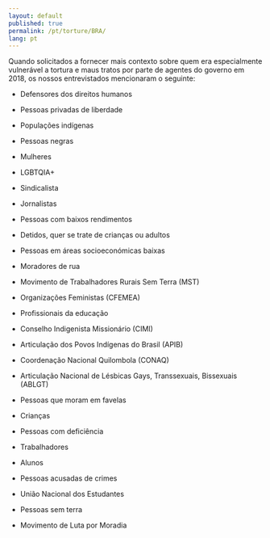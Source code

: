 ```yaml
---
layout: default
published: true
permalink: /pt/torture/BRA/
lang: pt
---
```


Quando solicitados a fornecer mais contexto sobre quem era especialmente vulnerável a tortura e maus tratos por parte de agentes do governo em 2018, os nossos entrevistados mencionaram o seguinte:

-	Defensores dos direitos humanos

-	Pessoas privadas de liberdade

-	Populações indígenas

-	Pessoas negras

-	Mulheres

-	LGBTQIA+

-	Sindicalista

-	Jornalistas

-	Pessoas com baixos rendimentos

-	Detidos, quer se trate de crianças ou adultos

-	Pessoas em áreas socioeconómicas baixas

-	Moradores de rua

-	Movimento de Trabalhadores Rurais Sem Terra (MST)

-	Organizações Feministas (CFEMEA)

-	Profissionais da educação

-	Conselho Indigenista Missionário (CIMI)

-	Articulação dos Povos Indígenas do Brasil (APIB)

-	Coordenação Nacional Quilombola (CONAQ)

-	Articulação Nacional de Lésbicas Gays, Transsexuais, Bissexuais (ABLGT)

-	Pessoas que moram em favelas

-	Crianças

-	Pessoas com deficiência

-	Trabalhadores

-	Alunos

-	Pessoas acusadas de crimes

-	União Nacional dos Estudantes

-	Pessoas sem terra

-	Movimento de Luta por Moradia
